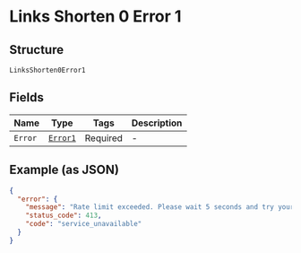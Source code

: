
# Links Shorten 0 Error 1

## Structure

`LinksShorten0Error1`

## Fields

| Name | Type | Tags | Description |
|  --- | --- | --- | --- |
| `Error` | [`Error1`](../../doc/models/error-1.md) | Required | - |

## Example (as JSON)

```json
{
  "error": {
    "message": "Rate limit exceeded. Please wait 5 seconds and try your request again.",
    "status_code": 413,
    "code": "service_unavailable"
  }
}
```

